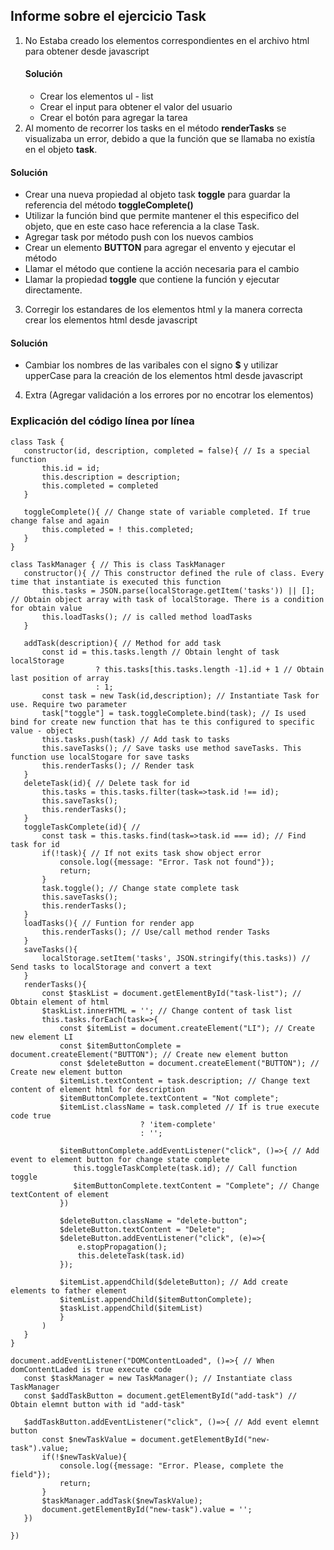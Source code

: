 ## Informe sobre el ejercicio Task
1. No Estaba creado los elementos correspondientes en el archivo html para obtener desde javascript
    #### Solución
    - Crear los elementos ul - list 
    - Crear el input para obtener el valor del usuario 
    - Crear el botón para agregar la tarea
2. Al momento de recorrer los tasks en el método __renderTasks__ se visualizaba un error, debido a que la función que se llamaba no existía en el objeto __task__.
 #### Solución 
 - Crear una nueva propiedad al objeto task __toggle__ para guardar la referencia del método __toggleComplete()__
 - Utilizar la función bind que permite mantener el this especifico del objeto, que en este caso hace referencia a la clase Task.
 - Agregar task por método push con los nuevos cambios
 - Crear un elemento __BUTTON__ para agregar el envento y ejecutar el método
 - Llamar el método que contiene la acción necesaria para el cambio
 - Llamar la propiedad __toggle__ que contiene la función y ejecutar directamente.
3. Corregir los estandares de los elementos html y la manera correcta crear los elementos html desde javascript
 #### Solución 
 - Cambiar los nombres de las varibales con el signo __$__ y utilizar upperCase para la creación de los elementos html desde javascript

4. Extra (Agregar validación a los errores por no encotrar los elementos)

### Explicación del código línea por línea
 ```
 class Task {
    constructor(id, description, completed = false){ // Is a special function
        this.id = id;
        this.description = description;
        this.completed = completed
    }

    toggleComplete(){ // Change state of variable completed. If true change false and again 
        this.completed = ! this.completed;
    }
}

class TaskManager { // This is class TaskManager
    constructor(){ // This constructor defined the rule of class. Every time that instantiate is executed this function
        this.tasks = JSON.parse(localStorage.getItem('tasks')) || []; // Obtain object array with task of localStorage. There is a condition for obtain value
        this.loadTasks(); // is called method loadTasks
    }

    addTask(description){ // Method for add task 
        const id = this.tasks.length // Obtain lenght of task localStorage
                    ? this.tasks[this.tasks.length -1].id + 1 // Obtain last position of array 
                    : 1;
        const task = new Task(id,description); // Instantiate Task for use. Require two parameter
        task["toggle"] = task.toggleComplete.bind(task); // Is used bind for create new function that has te this configured to specific value - object
        this.tasks.push(task) // Add task to tasks 
        this.saveTasks(); // Save tasks use method saveTasks. This function use localStogare for save tasks
        this.renderTasks(); // Render task
    }
    deleteTask(id){ // Delete task for id
        this.tasks = this.tasks.filter(task=>task.id !== id);
        this.saveTasks();
        this.renderTasks();
    }
    toggleTaskComplete(id){ // 
        const task = this.tasks.find(task=>task.id === id); // Find task for id 
        if(!task){ // If not exits task show object error
            console.log({message: "Error. Task not found"});
            return;
        }
        task.toggle(); // Change state complete task 
        this.saveTasks();
        this.renderTasks();
    }
    loadTasks(){ // Funtion for render app 
        this.renderTasks(); // Use/call method render Tasks
    }
    saveTasks(){
        localStorage.setItem('tasks', JSON.stringify(this.tasks)) // Send tasks to localStorage and convert a text 
    }
    renderTasks(){
        const $taskList = document.getElementById("task-list"); // Obtain element of html
        $taskList.innerHTML = ''; // Change content of task list
        this.tasks.forEach(task=>{
            const $itemList = document.createElement("LI"); // Create new element LI
            const $itemButtonComplete = document.createElement("BUTTON"); // Create new element button
            const $deleteButton = document.createElement("BUTTON"); // Create new element button
            $itemList.textContent = task.description; // Change text content of element html for description
            $itemButtonComplete.textContent = "Not complete";
            $itemList.className = task.completed // If is true execute code true
                              ? 'item-complete'
                              : '';

            $itemButtonComplete.addEventListener("click", ()=>{ // Add event to element button for change state complete
               this.toggleTaskComplete(task.id); // Call function toggle
               $itemButtonComplete.textContent = "Complete"; // Change textContent of element
            })

            $deleteButton.className = "delete-button";
            $deleteButton.textContent = "Delete";
            $deleteButton.addEventListener("click", (e)=>{
                e.stopPropagation();
                this.deleteTask(task.id)
            });
            
            $itemList.appendChild($deleteButton); // Add create elements to father element
            $itemList.appendChild($itemButtonComplete);
            $taskList.appendChild($itemList)
            }
        )
    }
}

document.addEventListener("DOMContentLoaded", ()=>{ // When domContentLaded is true execute code
    const $taskManager = new TaskManager(); // Instantiate class TaskManager 
    const $addTaskButton = document.getElementById("add-task") // Obtain elemnt button with id "add-task"

    $addTaskButton.addEventListener("click", ()=>{ // Add event elemnt button 
        const $newTaskValue = document.getElementById("new-task").value;
        if(!$newTaskValue){
            console.log({message: "Error. Please, complete the field"});
            return;
        }
        $taskManager.addTask($newTaskValue);
        document.getElementById("new-task").value = '';
    })
    
})